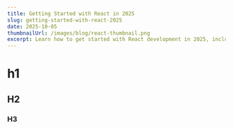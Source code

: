 ```yaml
---
title: Getting Started with React in 2025
slug: getting-started-with-react-2025
date: 2025-10-05
thumbnailUrl: /images/blog/react-thumbnail.png
excerpt: Learn how to get started with React development in 2025, including the latest features and best practices.
---
```


# h1 
## H2
### H3